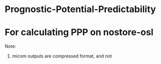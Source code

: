 # Prognostic-Potential-Predictability
For calculating PPP on nostore-osl
=============================
Note: 
  1. micom outputs are compressed format, and not 

